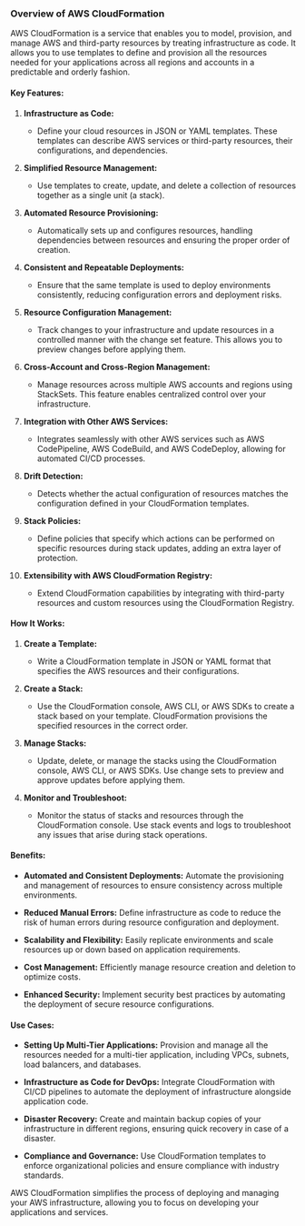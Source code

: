 ### Overview of AWS CloudFormation

AWS CloudFormation is a service that enables you to model, provision, and manage AWS and third-party resources by treating infrastructure as code. It allows you to use templates to define and provision all the resources needed for your applications across all regions and accounts in a predictable and orderly fashion.

#### Key Features:

1. **Infrastructure as Code:**
   - Define your cloud resources in JSON or YAML templates. These templates can describe AWS services or third-party resources, their configurations, and dependencies.

2. **Simplified Resource Management:**
   - Use templates to create, update, and delete a collection of resources together as a single unit (a stack).

3. **Automated Resource Provisioning:**
   - Automatically sets up and configures resources, handling dependencies between resources and ensuring the proper order of creation.

4. **Consistent and Repeatable Deployments:**
   - Ensure that the same template is used to deploy environments consistently, reducing configuration errors and deployment risks.

5. **Resource Configuration Management:**
   - Track changes to your infrastructure and update resources in a controlled manner with the change set feature. This allows you to preview changes before applying them.

6. **Cross-Account and Cross-Region Management:**
   - Manage resources across multiple AWS accounts and regions using StackSets. This feature enables centralized control over your infrastructure.

7. **Integration with Other AWS Services:**
   - Integrates seamlessly with other AWS services such as AWS CodePipeline, AWS CodeBuild, and AWS CodeDeploy, allowing for automated CI/CD processes.

8. **Drift Detection:**
   - Detects whether the actual configuration of resources matches the configuration defined in your CloudFormation templates.

9. **Stack Policies:**
   - Define policies that specify which actions can be performed on specific resources during stack updates, adding an extra layer of protection.

10. **Extensibility with AWS CloudFormation Registry:**
    - Extend CloudFormation capabilities by integrating with third-party resources and custom resources using the CloudFormation Registry.

#### How It Works:

1. **Create a Template:**
   - Write a CloudFormation template in JSON or YAML format that specifies the AWS resources and their configurations.

2. **Create a Stack:**
   - Use the CloudFormation console, AWS CLI, or AWS SDKs to create a stack based on your template. CloudFormation provisions the specified resources in the correct order.

3. **Manage Stacks:**
   - Update, delete, or manage the stacks using the CloudFormation console, AWS CLI, or AWS SDKs. Use change sets to preview and approve updates before applying them.

4. **Monitor and Troubleshoot:**
   - Monitor the status of stacks and resources through the CloudFormation console. Use stack events and logs to troubleshoot any issues that arise during stack operations.

#### Benefits:

- **Automated and Consistent Deployments:**
  Automate the provisioning and management of resources to ensure consistency across multiple environments.
  
- **Reduced Manual Errors:**
  Define infrastructure as code to reduce the risk of human errors during resource configuration and deployment.
  
- **Scalability and Flexibility:**
  Easily replicate environments and scale resources up or down based on application requirements.
  
- **Cost Management:**
  Efficiently manage resource creation and deletion to optimize costs.
  
- **Enhanced Security:**
  Implement security best practices by automating the deployment of secure resource configurations.

#### Use Cases:

- **Setting Up Multi-Tier Applications:**
  Provision and manage all the resources needed for a multi-tier application, including VPCs, subnets, load balancers, and databases.
  
- **Infrastructure as Code for DevOps:**
  Integrate CloudFormation with CI/CD pipelines to automate the deployment of infrastructure alongside application code.
  
- **Disaster Recovery:**
  Create and maintain backup copies of your infrastructure in different regions, ensuring quick recovery in case of a disaster.
  
- **Compliance and Governance:**
  Use CloudFormation templates to enforce organizational policies and ensure compliance with industry standards.

AWS CloudFormation simplifies the process of deploying and managing your AWS infrastructure, allowing you to focus on developing your applications and services.
